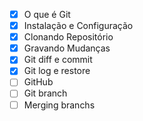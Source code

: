 - [x] O que é Git
- [x] Instalação e Configuração
- [x] Clonando Repositório
- [x] Gravando Mudanças
- [x] Git diff e commit
- [x] Git log e restore
- [ ] GitHub
- [ ] Git branch
- [ ] Merging branchs